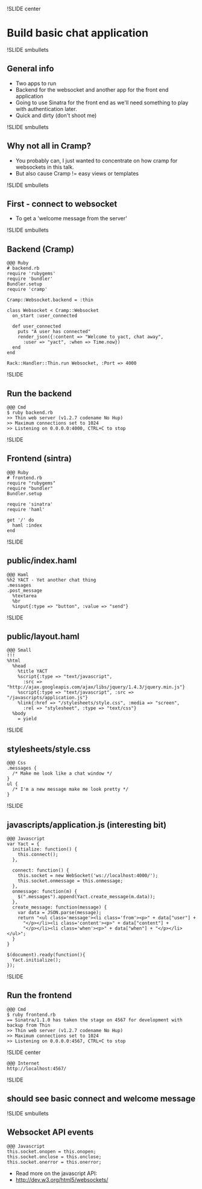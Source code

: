 !SLIDE center

# Build basic chat application

!SLIDE smbullets

## General info

- Two apps to run
- Backend for the websocket and another app for the front end application
- Going to use Sinatra for the front end as we'll need something to play with authentication later.
- Quick and dirty (don't shoot me)

!SLIDE smbullets

## Why not all in Cramp?
- You probably can, I just wanted to concentrate on how cramp for websockets in this talk.
- But also cause Cramp != easy views or templates

!SLIDE smbullets

## First - connect to websocket
- To get a 'welcome message from the server'

!SLIDE smbullets

## Backend (Cramp)

    @@@ Ruby
    # backend.rb
    require 'rubygems'
    require 'bundler'
    Bundler.setup
    require 'cramp'

    Cramp::Websocket.backend = :thin

    class Websocket < Cramp::Websocket
      on_start :user_connected

      def user_connected
        puts "A user has connected"
        render_json({:content => "Welcome to yact, chat away", 
          :user => "yact", :when => Time.now})
      end
    end

    Rack::Handler::Thin.run Websocket, :Port => 4000

!SLIDE
## Run the backend

    @@@ Cmd
    $ ruby backend.rb
    >> Thin web server (v1.2.7 codename No Hup)
    >> Maximum connections set to 1024
    >> Listening on 0.0.0.0:4000, CTRL+C to stop

!SLIDE
## Frontend (sintra)

    @@@ Ruby
    # frontend.rb
    require "rubygems"
    require "bundler"
    Bundler.setup

    require 'sinatra'
    require 'haml'

    get '/' do
      haml :index
    end

!SLIDE

## public/index.haml

    @@@ Haml
    %h2 YACT - Yet another chat thing
    .messages
    .post_message
      %textarea
      %br
      %input{:type => "button", :value => "send"}

!SLIDE

## public/layout.haml

    @@@ Small
    !!!
    %html
      %head
        %title YACT
        %script{:type => "text/javascript",
          :src => "http://ajax.googleapis.com/ajax/libs/jquery/1.4.3/jquery.min.js"}
        %script{:type => "text/javascript", :src => "/javascripts/application.js"}
        %link{:href => "/stylesheets/style.css", :media => "screen",
          :rel => "stylesheet", :type => "text/css"}
      %body
        = yield

!SLIDE
## stylesheets/style.css

    @@@ Css
    .messages {
      /* Make me look like a chat window */
    }
    ul {
      /* I'm a new message make me look pretty */
    }

!SLIDE

## javascripts/application.js (interesting bit)


    @@@ Javascript
    var Yact = {
      initialize: function() {
        this.connect();
      },

      connect: function() {
        this.socket = new WebSocket('ws://localhost:4000/');
        this.socket.onmessage = this.onmessage;
      },
      onmessage: function(m) {
        $(".messages").append(Yact.create_message(m.data));
      },
      create_message: function(message) {
        var data = JSON.parse(message);
        return "<ul class='message'><li class='from'><p>" + data["user"] + 
          "</p></li><li class='content'><p>" + data["content"] + 
          "</p></li><li class='when'><p>" + data["when"] + "</p></li></ul>";
      }
    }

    $(document).ready(function(){
      Yact.initialize();
    });

!SLIDE
## Run the frontend

    @@@ Cmd
    $ ruby frontend.rb
    == Sinatra/1.1.0 has taken the stage on 4567 for development with backup from Thin
    >> Thin web server (v1.2.7 codename No Hup)
    >> Maximum connections set to 1024
    >> Listening on 0.0.0.0:4567, CTRL+C to stop

!SLIDE center

    @@@ Internet
    http://localhost:4567/

!SLIDE

## should see basic connect and welcome message

!SLIDE smbullets
## Websocket API events

    @@@ Javascript
    this.socket.onopen = this.onopen;
    this.socket.onclose = this.onclose;
    this.socket.onerror = this.onerror;

- Read more on the javascript API:
- http://dev.w3.org/html5/websockets/